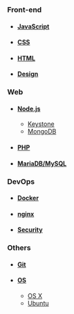 ### Front-end

* #### [JavaScript](/JavaScript)

* #### [CSS](/CSS)

* #### [HTML](/HTML)

* #### [Design](/Design)

### Web

* #### [Node.js](/Nodejs)

  * [Keystone](/Nodejs/Keystone)
  * [MongoDB](/Nodejs/MongoDB)

* #### [PHP](/PHP)

* #### [MariaDB/MySQL](/MySQL)

### DevOps

* #### [Docker](/Docker)

* #### [nginx](/nginx)

* #### [Security](/Security)

### Others

* #### [Git](/Git)

* #### [OS](/OS)

  * [OS X](/OS/OSX)
  * [Ubuntu](/OS/Ubuntu)